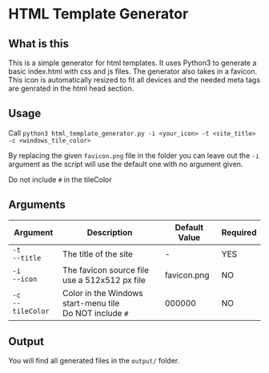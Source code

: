 # HTML Template Generator

## What is this
This is a simple generator for html templates. It uses Python3 to generate a basic index.html with css and js files. The generator also takes in a favicon. This icon is automatically resized to fit all devices and the needed meta tags are genrated in the html head section.

## Usage
Call ```python3 html_template_generator.py -i <your_icon> -t <site_title> -c <windows_tile_color>```

By replacing the given ```favicon.png``` file in the folder you can leave out the ```-i``` argument as the script will use the default one with no argument given.

Do not include ```#``` in the tileColor

## Arguments
| Argument                       | Description                                                    | Default Value | Required |
|--------------------------------|----------------------------------------------------------------|---------------|----------|
| ```-t```<br>```--title```      | The title of the site                                          | -             | YES      |
| ```-i```<br>```--icon```       | The favicon source file<br>use a 512x512 px file               | favicon.png   | NO       |
| ```-c```<br>```--tileColor```  | Color in the Windows start-menu tile<br>Do NOT include ```#``` | 000000        | NO       |

## Output
You will find all generated files in the ```output/``` folder.